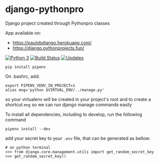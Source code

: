 # django-pythonpro
Django project created through Pythonpro classes

App available on:
* https://paulobdjango.herokuapp.com/
* https://django.pythonprojects.fun/

[![Python 3](https://pyup.io/repos/github/paulobueno/django-pythonpro/python-3-shield.svg)](https://pyup.io/repos/github/paulobueno/django-pythonpro/)
[![Build Status](https://travis-ci.org/paulobueno/django-pythonpro.svg?branch=master)](https://travis-ci.org/paulobueno/django-pythonpro)
[![Updates](https://pyup.io/repos/github/paulobueno/django-pythonpro/shield.svg)](https://pyup.io/repos/github/paulobueno/django-pythonpro/)

```
pip install pipenv
```
On .bashrc, add:  
```
export PIPENV_VENV_IN_PROJECT=1
alias mng='python $VIRTUAL_ENV/../manage.py'
```    
so your virtualenv will be created in your project's root and to create a shortcut `mng` so we can run django manage commands easily

To install all dependencies, including to develop, run the following command
```
pipenv install --dev
```
add your secret key to your `.env` file, that can be generated as bellow:
```
# on python terminal
>>> from django.core.management.utils import get_random_secret_key
>>> get_random_secret_key()
```